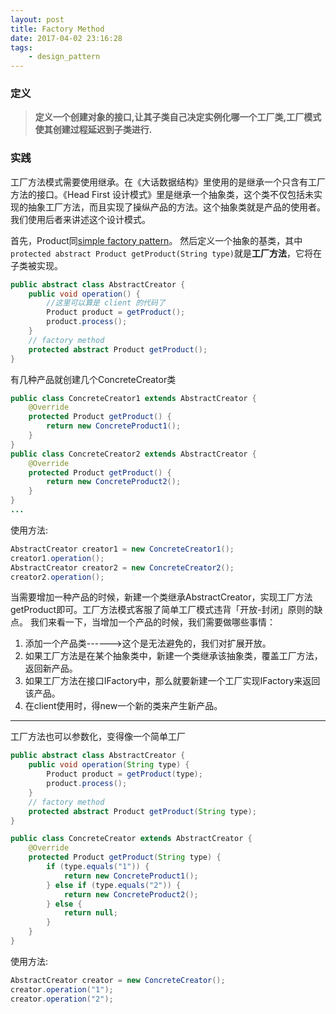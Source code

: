 ```yaml
---
layout: post
title: Factory Method
date: 2017-04-02 23:16:28
tags:
    - design_pattern
---
```


### 定义
>**定义一个创建对象的接口,让其子类自己决定实例化哪一个工厂类,工厂模式使其创建过程延迟到子类进行.**

### 实践
工厂方法模式需要使用继承。在《大话数据结构》里使用的是继承一个只含有工厂方法的接口。《Head First 设计模式》里是继承一个抽象类，这个类不仅包括未实现的抽象工厂方法，而且实现了操纵产品的方法。这个抽象类就是产品的使用者。我们使用后者来讲述这个设计模式。

首先，Product同[simple factory pattern](/blog/simple_factory_pattern.html)。
然后定义一个抽象的基类，其中`protected abstract Product getProduct(String type)`就是**工厂方法**，它将在子类被实现。
```java
public abstract class AbstractCreator {
    public void operation() {
        //这里可以算是 client 的代码了
        Product product = getProduct();
        product.process();
    }
    // factory method
    protected abstract Product getProduct();
}
```
有几种产品就创建几个ConcreteCreator类
```java
public class ConcreteCreator1 extends AbstractCreator {
    @Override
    protected Product getProduct() {
        return new ConcreteProduct1();
    }
}
public class ConcreteCreator2 extends AbstractCreator {
    @Override
    protected Product getProduct() {
        return new ConcreteProduct2();
    }
}
...
```
使用方法:
```java
AbstractCreator creator1 = new ConcreteCreator1();
creator1.operation();
AbstractCreator creator2 = new ConcreteCreator2();
creator2.operation();
```
当需要增加一种产品的时候，新建一个类继承AbstractCreator，实现工厂方法getProduct即可。工厂方法模式客服了简单工厂模式违背「开放-封闭」原则的缺点。
我们来看一下，当增加一个产品的时候，我们需要做哪些事情：
1. 添加一个产品类------>这个是无法避免的，我们对扩展开放。
2. 如果工厂方法是在某个抽象类中，新建一个类继承该抽象类，覆盖工厂方法，返回新产品。
3. 如果工厂方法在接口IFactory中，那么就要新建一个工厂实现IFactory来返回该产品。
4. 在client使用时，得new一个新的类来产生新产品。

-----

工厂方法也可以参数化，变得像一个简单工厂
```java
public abstract class AbstractCreator {
    public void operation(String type) {
        Product product = getProduct(type);
        product.process();
    }
    // factory method
    protected abstract Product getProduct(String type);
}

public class ConcreteCreator extends AbstractCreator {
    @Override
    protected Product getProduct(String type) {
        if (type.equals("1")) {
            return new ConcreteProduct1();
        } else if (type.equals("2")) {
            return new ConcreteProduct2();
        } else {
            return null;
        }
    }
}
```
使用方法:
```java
AbstractCreator creator = new ConcreteCreator();
creator.operation("1");
creator.operation("2");
```
